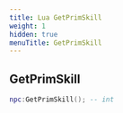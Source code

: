 ```yaml
---
title: Lua GetPrimSkill
weight: 1
hidden: true
menuTitle: GetPrimSkill
---
```

## GetPrimSkill
```lua
npc:GetPrimSkill(); -- int
```